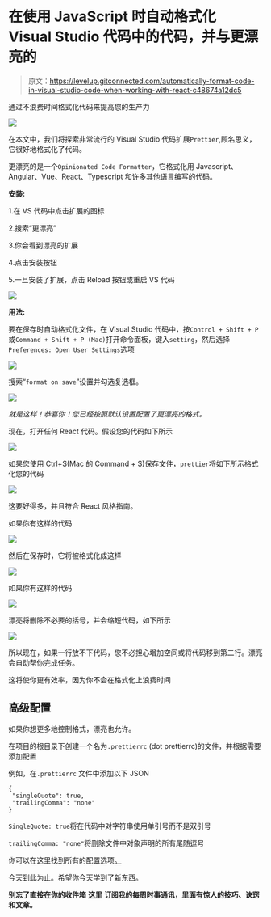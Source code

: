 # 在使用 JavaScript 时自动格式化 Visual Studio 代码中的代码，并与更漂亮的

> 原文：<https://levelup.gitconnected.com/automatically-format-code-in-visual-studio-code-when-working-with-react-c48674a12dc5>

通过不浪费时间格式化代码来提高您的生产力

![](img/c58a13bbbb7883f91b9fb6eb4dce1261.png)

在本文中，我们将探索非常流行的 Visual Studio 代码扩展`Prettier`,顾名思义，它很好地格式化了代码。

更漂亮的是一个`Opinionated Code Formatter`，它格式化用 Javascript、Angular、Vue、React、Typescript 和许多其他语言编写的代码。

**安装:**

1.在 VS 代码中点击扩展的图标

2.搜索“更漂亮”

3.你会看到漂亮的扩展

4.点击安装按钮

5.一旦安装了扩展，点击 Reload 按钮或重启 VS 代码

![](img/fe212c03f6871bc74e4dc4bdcfcb84db.png)

**用法:**

要在保存时自动格式化文件，在 Visual Studio 代码中，按`Control + Shift + P`或`Command + Shift + P (Mac)`打开命令面板，键入`setting`，然后选择`Preferences: Open User Settings`选项

![](img/ca0dbe511ea0fa2b9f2bb58ca2b7bfd5.png)

搜索“`format on save`”设置并勾选复选框。

![](img/b52036ee4d30377f80e2003b45924748.png)

*就是这样！恭喜你！您已经按照默认设置配置了更漂亮的格式。*

现在，打开任何 React 代码。假设您的代码如下所示

![](img/0a32ca04bb7ba272161247e23883dc87.png)

如果您使用 Ctrl+S(Mac 的 Command + S)保存文件，`prettier`将如下所示格式化您的代码

![](img/4e528dd2f204386ea064966cddebd92c.png)

这要好得多，并且符合 React 风格指南。

如果你有这样的代码

![](img/e0ad9b0e3bb47bb12986b69b09395518.png)

然后在保存时，它将被格式化成这样

![](img/0488613ee30d9c4c1dbcb595c86893c2.png)

如果你有这样的代码

![](img/96368e8421f3289214fe59decbb2dbad.png)

漂亮将删除不必要的括号，并会缩短代码，如下所示

![](img/6952e8a9fa794aa42ae4081cfa716fe0.png)

所以现在，如果一行放不下代码，您不必担心增加空间或将代码移到第二行。漂亮会自动帮你完成任务。

这将使你更有效率，因为你不会在格式化上浪费时间

## **高级配置**

如果你想更多地控制格式，漂亮也允许。

在项目的根目录下创建一个名为`.prettierrc` (dot prettierrc)的文件，并根据需要添加配置

例如，在`.prettierrc` 文件中添加以下 JSON

```
{
 "singleQuote": true,
 "trailingComma": "none"
}
```

`SingleQuote: true`将在代码中对字符串使用单引号而不是双引号

`trailingComma: "none"`将删除文件中对象声明的所有尾随逗号

你可以在这里找到所有的配置选项[。](https://prettier.io/docs/en/options.html)

今天到此为止。希望你今天学到了新东西。

**别忘了直接在你的收件箱** [**这里**](https://yogeshchavan.dev) **订阅我的每周时事通讯，里面有惊人的技巧、诀窍和文章。**
